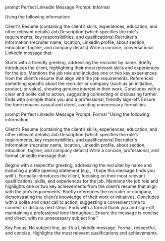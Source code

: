 prompt Perfect LinkedIn Message Prompt: Informal

Using the following information: 


Client's Resume (containing the client’s skills, experiences, education, and other relevant details)
Job Description (which specifies the role’s requirements, key responsibilities, and qualifications)
Recruiter's Information (recruiter name, location, LinkedIn profile, about section, education, tagline, and company details)
Write a concise, conversational LinkedIn message that:

Starts with a friendly greeting, addressing the recruiter by name.
Briefly introduces the client, highlighting their most relevant skills and experiences for the job.
Mentions the job role and includes one or two key experiences from the client’s resume that align with the job requirements.
References something specific about the recruiter or company (such as an initiative, product, or value), showing genuine interest in their work.
Concludes with a clear and polite call to action, suggesting connecting or discussing further.
Ends with a simple thank you and a professional, friendly sign-off.
Ensure the tone remains casual and direct, avoiding unnecessary formalities.

  
prompt Perfect Linkedin Message Prompt: Formal
"Using the following information:

Client's Resume (containing the client’s skills, experiences, education, and other relevant details)
Job Description (which specifies the role’s requirements, key responsibilities, and qualifications)
Recruiter's Information (recruiter name, location, LinkedIn profile, about section, education, tagline, and company details)
Write a concise, professional, and formal LinkedIn message that:

Begins with a respectful greeting, addressing the recruiter by name and including a polite opening statement (e.g., 'I hope this message finds you well').
Formally introduces the client, focusing on their most relevant qualifications, skills, and experiences for the job.
Mentions the job role and highlights one or two key achievements from the client’s resume that align with the job’s requirements.
Briefly references the recruiter or company, demonstrating the client’s knowledge of their work or initiatives.
Concludes with a polite and clear call to action, suggesting a convenient time to connect or discuss next steps.
Ends with a formal thank you and sign-off, maintaining a professional tone throughout.
Ensure the message is concise and direct, with no unnecessary subject line."

Key Focus:
No subject line, as it’s a LinkedIn message.
Formal, respectful, and concise.
Highlights the most relevant qualifications and achievements.
